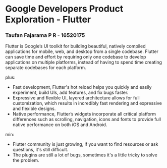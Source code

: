 # Google Developers Product Exploration - Flutter
### Taufan Fajarama P R - 16520175

Flutter is Google’s UI toolkit for building beautiful, natively compiled applications for mobile, web, and desktop from a single codebase. Flutter can save time and effort by requiring only one codebase to develop applications on multiple platforms, instead of having to spend time creating separate codebases for each platform.

plus:
- Fast development, Flutter's hot reload helps you quickly and easily experiment, build UIs, add features, and fix bugs faster.
- Expressive and flexible UI, layered architecture allows for full customization, which results in incredibly fast rendering and expressive and flexible designs.
- Native performance, Flutter’s widgets incorporate all critical platform differences such as scrolling, navigation, icons and fonts to provide full native performance on both iOS and Android.

min:
- Flutter community is just growing, if you want to find resources or ask questions, it's still difficult.
- The plugins are still a lot of bugs, sometimes it's a little tricky to solve the problem.
